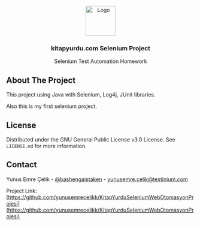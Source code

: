 <div id="top"></div>

<br />
<div align="center">
  <a href="https://github.com/othneildrew/Best-README-Template">
    <img src="https://cdn.discordapp.com/attachments/799645537062092800/945776385450991656/whfca476ca7.png" alt="Logo" width="80" height="80">
  </a>

  <h3 align="center">kitapyurdu.com Selenium Project</h3>

  <p align="center">
    Selenium Test Automation Homework
  </p>
</div>


## About The Project

This project using Java with Selenium, Log4j, JUnit libraries. 

Also this is my first selenium project.


## License
Distributed under the GNU General Public License v3.0 License. See `LICENSE.md` for more information.



## Contact

Yunus Emre Çelik - [@bashengaistaken](https://twitter.com/bashengaistaken) - yunusemre.celik@testinium.com

Project Link: [https://github.com/yunusemrecelikk/KitapYurduSeleniumWebOtomasyonProjesi](https://github.com/yunusemrecelikk/KitapYurduSeleniumWebOtomasyonProjesi)
